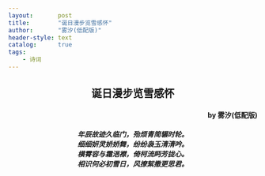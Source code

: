 ```yaml
---
layout:       post
title:        "诞日漫步览雪感怀"
author:       "雾汐(低配版)"
header-style: text
catalog:      true
tags:
    - 诗词
---
```


<center> <h2>诞日漫步览雪感怀</center>
<h4><p align="right">by 雾汐(低配版)</p></h4>

<h5>
<center> 年辰故迹久临门，殆烦青简辗时轮。 </center>
<center> 细细妍灵娇娇舞，纷纷袅玉清清吟。 </center>
<center> 横霄容与霜浥襟，倚柯流眄芳拢心。 </center>
<center> 相识何必初雪日，风撩絮撒更思君。 </center>
</h5>